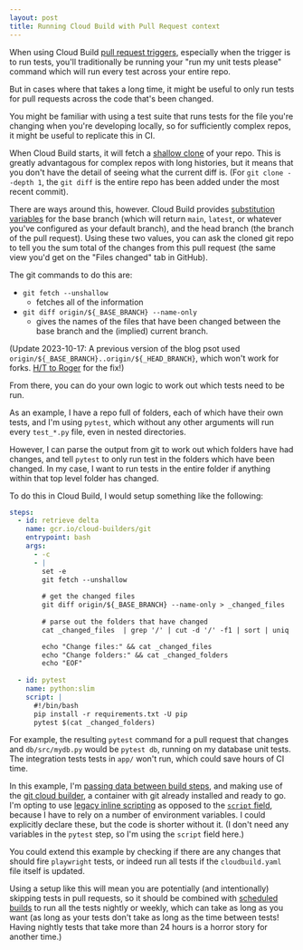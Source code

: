 ```yaml
---
layout: post
title: Running Cloud Build with Pull Request context
---
```

When using Cloud Build [pull request triggers](https://cloud.google.com/build/docs/automating-builds/create-manage-triggers), especially when the trigger is to run tests, you'll traditionally be running your "run my unit tests please" command which will run every test across your entire repo. 

But in cases where that takes a long time, it might be useful to only run tests for pull requests across the code that's been changed. 

You might be familiar with using a test suite that runs tests for the file you're changing when you're developing locally, so for sufficiently complex repos, it might be useful to replicate this in CI. 

When Cloud Build starts, it will fetch a [shallow clone](https://git-scm.com/docs/git-clone#Documentation/git-clone.txt---depthltdepthgt) of your repo. This is greatly advantagous for complex repos with long histories, but it means that you don't have the detail of seeing what the current diff is. (For `git clone --depth 1`, the `git diff` is the entire repo has been added under the most recent commit). 

There are ways around this, however. Cloud Build provides [substitution variables](https://cloud.google.com/build/docs/configuring-builds/substitute-variable-values) for the base branch (which will return `main`, `latest`, or whatever you've configured as your default branch), and the head branch (the branch of the pull request). Using these two values, you can ask the cloned git repo to tell you the sum total of the changes from this pull request (the same view you'd get on the "Files changed" tab in GitHub). 

The git commands to do this are: 

* `git fetch --unshallow`
  * fetches all of the information
* `git diff origin/${_BASE_BRANCH} --name-only`
  * gives the names of the files that have been changed between the base branch and the (implied) current branch.

(Update 2023-10-17: A previous version of the blog psot used `origin/${_BASE_BRANCH}..origin/${_HEAD_BRANCH}`, which won't work for forks. [H/T to Roger](https://github.com/terraform-google-modules/terraform-docs-samples/pull/514) for the fix!)


From there, you can do your own logic to work out which tests need to be run. 

As an example, I have a repo full of folders, each of which have their own tests, and I'm using `pytest`, which without any other arguments will run every `test_*.py` file, even in nested directories. 

However, I can parse the output from git to work out which folders have had changes, and tell `pytest` to only run test in the folders which have been changed. In my case, I want to run tests in the entire folder if anything within that top level folder has changed.

To do this in Cloud Build, I would setup something like the following: 

```yaml
steps:
  - id: retrieve delta
    name: gcr.io/cloud-builders/git
    entrypoint: bash
    args: 
      - -c
      - | 
        set -e
        git fetch --unshallow
        
        # get the changed files
        git diff origin/${_BASE_BRANCH} --name-only > _changed_files
        
        # parse out the folders that have changed
        cat _changed_files  | grep '/' | cut -d '/' -f1 | sort | uniq | tr '\n' ' ' > _changed_folders

        echo "Change files:" && cat _changed_files
        echo "Change folders:" && cat _changed_folders
        echo "EOF"
  
  - id: pytest
    name: python:slim
    script: |
      #!/bin/bash
      pip install -r requirements.txt -U pip
      pytest $(cat _changed_folders)
```

For example, the resulting `pytest` command for a pull request that changes and `db/src/mydb.py` would be `pytest db`, running on my database unit tests. The integration tests tests in `app/` won't run, which could save hours of CI time. 

In this example, I'm [passing data between build steps](https://cloud.google.com/build/docs/configuring-builds/pass-data-between-steps), and making use of the [git cloud builder](https://cloud.google.com/build/docs/cloud-builders), a container with git already installed and ready to go. I'm opting to use [legacy inline scripting](https://cloud.google.com/build/docs/configuring-builds/run-bash-scripts#running_inline_bash_scripts_legacy) as opposed to the [`script` field](https://cloud.google.com/build/docs/configuring-builds/run-bash-scripts#using_substitutions_with_the_script_field), because I have to rely on a number of environment variables. I could explicitly declare these, but the code is shorter without it. (I don't need any variables in the `pytest` step, so I'm using the `script` field here.)

You could extend this example by checking if there are any changes that should fire `playwright` tests, or indeed run all tests if the `cloudbuild.yaml` file itself is updated. 

Using a setup like this will mean you are potentially (and intentionally) skipping tests in pull requests, so it should be combined with [scheduled builds](https://cloud.google.com/build/docs/schedule-builds) to run all the tests nightly or weekly, which can take as long as you want (as long as your tests don't take as long as the time between tests! Having nightly tests that take more than 24 hours is a horror story for another time.)
